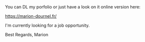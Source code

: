 You can DL my porfolio or just have a look on it online version here:

https://marion-dournel.fr/

I'm currently looking for a job opportunity.

Best Regards,
Marion
